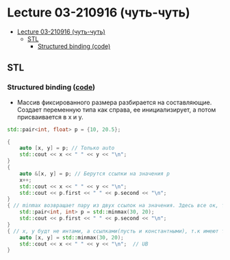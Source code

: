 # Lecture 03-210916 (чуть-чуть)
- [Lecture 03-210916 (чуть-чуть)](#lecture-03-210916-чуть-чуть)
  - [STL](#stl)
    - [Structured binding (code)](#structured-binding-code)
## STL
### Structured binding ([code](../03-210916/01-extra-stl/02-structured-binding.cpp))
- Массив фиксированного размера разбирается на составляющие. Создает переменную типа как справа, ее инициализирует, а потом присваивается в x и y.
```c++
std::pair<int, float> p = {10, 20.5};

{
    auto [x, y] = p; // Только auto
    std::cout << x << " " << y << "\n";
}
{
    auto &[x, y] = p; // Берутся ссылки на значения p
    x++;
    std::cout << x << " " << y << "\n";
    std::cout << p.first << " " << p.second << "\n";
}
{ // minmax возвращает пару из двух ссылок на значения. Здесь все ок, т.к значения из ссылок копируются.
    std::pair<int, int> p = std::minmax(30, 20);
    std::cout << p.first << " " << p.second << "\n";  
}
{ // x, y будт не интами, а ссылками(пусть и константными), т.к имеют тот же тип, что выражение справа. Но мы не умеем в многоходовое продление жизни (см. лекцию 4)
    auto [x, y] = std::minmax(30, 20);
    std::cout << x << " " << y << "\n";  // UB
}
```